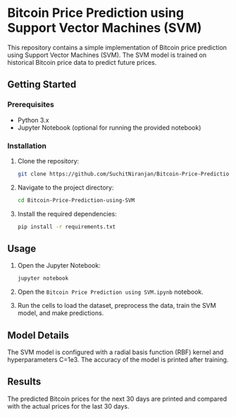# Bitcoin Price Prediction using Support Vector Machines (SVM)

This repository contains a simple implementation of Bitcoin price prediction using Support Vector Machines (SVM). The SVM model is trained on historical Bitcoin price data to predict future prices.

## Getting Started

### Prerequisites

- Python 3.x
- Jupyter Notebook (optional for running the provided notebook)

### Installation

1. Clone the repository:

    ```bash
    git clone https://github.com/SuchitNiranjan/Bitcoin-Price-Prediction-using-SVM.git

2. Navigate to the project directory:
    ```bash
    cd Bitcoin-Price-Prediction-using-SVM

3. Install the required dependencies:
    ```bash
    pip install -r requirements.txt

## Usage

1. Open the Jupyter Notebook:

    ```bash
    jupyter notebook

2. Open the `Bitcoin Price Prediction using SVM.ipynb` notebook.

3. Run the cells to load the dataset, preprocess the data, train the SVM model, and make predictions.

## Model Details

The SVM model is configured with a radial basis function (RBF) kernel and hyperparameters C=1e3. The accuracy of the model is printed after training.

## Results

The predicted Bitcoin prices for the next 30 days are printed and compared with the actual prices for the last 30 days.

